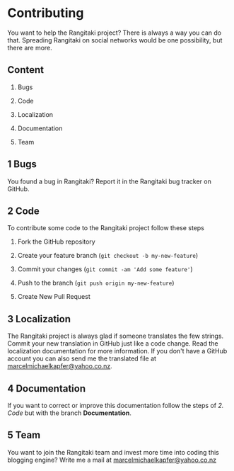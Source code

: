 # Contributing

You want to help the Rangitaki project? There is always a way you can do that. Spreading Rangitaki on social networks would be one possibility, but there are more.

## Content

 1. Bugs

 2. Code
 
 3. Localization
 
 4. Documentation
 
 5. Team

## 1 Bugs

You found a bug in Rangitaki? Report it in the Rangitaki bug tracker on GitHub. <!--TODO link-->

## 2 Code

To contribute some code to the Rangitaki project follow these steps

 1. Fork the GitHub repository
 
 2. Create your feature branch (`git checkout -b my-new-feature`)
 
 3. Commit your changes (`git commit -am 'Add some feature'`)
 
 4. Push to the branch (`git push origin my-new-feature`)
 
 5. Create New Pull Request
 
 <!-- TODO links-->
 
## 3 Localization

The Rangitaki project is always glad if someone translates the few strings. Commit your new translation in GitHub just like a code change. Read the localization documentation for more information. If you don't have a GitHub account you can also send me the translated file at marcelmichaelkapfer@yahoo.co.nz. <!--TODO Link-->

## 4 Documentation

If you want to correct or improve this documentation follow the steps of *2. Code* but with the branch **Documentation**.

## 5 Team

You want to join the Rangitaki team and invest more time into coding this blogging engine? Write me a mail at marcelmichaelkapfer@yahoo.co.nz
